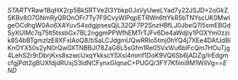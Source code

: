 $START$YRaw1BqHX2rp5BkSRTVe2I3Ybkp0JsVyUweLYad7y22JSJD+2oGkZSKRv8O7GNmRyQROnOFr7Ty7F9CvyWlPqpETRWn6ttYkR5bTNYscUK0MwIgeOCdhgW0Ao6XAYuvS4xdgjpsesQjL32QF7P2SnzHBfLJ0JbeQ7l5smEBGdSyXUlMc7q75lt5tssbGx7BL2nggmPPWfhEMTrTJFv6De4aWdjIy1PGXYm0zzik854bBTgmzlzE8XFxIAoQ8/bSaLCJdgmUQwRRIo5tmj0hYQ4j7XEe4DAfJdBiKnOYX50s2yN0rQw0XTNBBJI78ZaG6L5sGfm1Re05VxWu6blFcQm7HOuTjg4LehS2r9rDbrjKxs8szwcUxqYkkscY5Xsl4mmf1DoK9VQ6Sb6jADZg/IrEdgmcfgjPdt2gBUXfdjdRUxjS3ldNCFynxGlqnaC+PUGQ/3FY7Kfiini9M1WiIVg==$END$